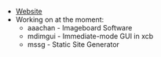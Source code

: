 * [Website](https://marttcw.github.io/)
* Working on at the moment:
  * aaachan - Imageboard Software
  * mdimgui - Immediate-mode GUI in xcb
  * mssg - Static Site Generator
